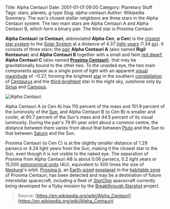 Title: Alpha Centauri
Date: 2001-01-01 09:00
Category: Planetary Stuff
Tags: stars, planets, g-type
Slug: alpha-centauri
Author: Wikipedia
Summary: The sun's closest stellar neighbors are three stars in the Alpha Centauri system. The two main stars are Alpha Centauri A and Alpha Centauri B, which form a binary pair. The third star is Proxima Centauri.

**Alpha Centauri** (**α Centauri**, abbreviated **Alpha Cen**, **α Cen**) is the [closest](https://en.wikipedia.org/wiki/List_of_nearest_stars_and_brown_dwarfs "List of nearest stars and brown dwarfs") [star system](https://en.wikipedia.org/wiki/Star_system "Star system") to the [Solar System](https://en.wikipedia.org/wiki/Solar_System "Solar System") at a distance of 4.37 [light-years](https://en.wikipedia.org/wiki/Light-year "Light-year") (1.34 [pc](https://en.wikipedia.org/wiki/Parsec "Parsec")). It consists of three stars: the [pair](https://en.wikipedia.org/wiki/Binary_star "Binary star") **Alpha Centauri A** (also named **Rigil Kentaurus**) and **Alpha Centauri B** together with a small and faint [red dwarf](https://en.wikipedia.org/wiki/Red_dwarf "Red dwarf"), **Alpha Centauri C** (also named **[Proxima Centauri](https://en.wikipedia.org/wiki/Proxima_Centauri "Proxima Centauri")**), that may be gravitationally bound to the other two. To the unaided eye, the two main components appear as a single point of light with an apparent [visual magnitude](https://en.wikipedia.org/wiki/Visual_magnitude "Visual magnitude") of −0.27, forming the brightest [star](https://en.wikipedia.org/wiki/Star "Star") in the southern [constellation](https://en.wikipedia.org/wiki/Constellation "Constellation") of [Centaurus](https://en.wikipedia.org/wiki/Centaurus "Centaurus") and the [third-brightest](https://en.wikipedia.org/wiki/List_of_brightest_stars "List of brightest stars") star in the night sky, outshone only by [Sirius](https://en.wikipedia.org/wiki/Sirius "Sirius") and [Canopus](https://en.wikipedia.org/wiki/Canopus "Canopus").

![Alpha Centauri]({filename}/images/alpha-centauri.jpg "Alpha Centauri")

Alpha Centauri A (α Cen A) has 110 percent of the mass and 151.9 percent of the luminosity of the [Sun](/wiki/Sun "Sun"), and Alpha Centauri B (α Cen B) is smaller and cooler, at 90.7 percent of the Sun's mass and 44.5 percent of its visual luminosity. During the pair's 79.91-year orbit about a common centre, the distance between them varies from about that between [Pluto](/wiki/Pluto "Pluto") and the Sun to that between [Saturn](/wiki/Saturn "Saturn") and the Sun.

Proxima Centauri (α Cen C) is at the slightly smaller distance of 1.29 parsecs or 4.24 light years from the Sun, making it the closest star to the Sun, even though it is not visible to the naked eye. The separation of Proxima from Alpha Centauri AB is about 0.06 parsecs, 0.2 light years or 15,000 [astronomical units](/wiki/Astronomical_unit "Astronomical unit") (AU), equivalent to 500 times the size of [Neptune](/wiki/Neptune "Neptune")'s orbit. [Proxima b](/wiki/Proxima_b "Proxima b"), an [Earth-sized](/wiki/Terrestrial_planet "Terrestrial planet") [exoplanet](/wiki/Exoplanet "Exoplanet") in the [habitable zone](/wiki/Habitable_zone "Habitable zone") of Proxima Centauri, has been detected and may be a destination of future interstellar spacecraft, including a fleet of _[StarChip](/wiki/StarChip_(spacecraft) "StarChip (spacecraft)")_ spacecraft currently being developed for a flyby mission by the [Breakthrough Starshot](/wiki/Breakthrough_Starshot "Breakthrough Starshot") project.

> Source: [https://en.wikipedia.org/wiki/Alpha_Centauri](https://en.wikipedia.org/wiki/Alpha_Centauri)
